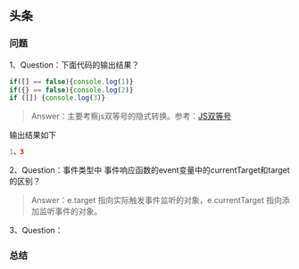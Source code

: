 ## 头条

### 问题

1、Question：下面代码的输出结果？
```js
if([] == false){console.log(1)}
if({} == false){console.log(2)}
if ([]) {console.log(3)}
```

> Answer：主要考察js双等号的隐式转换。参考：[JS双等号](https://github.com/careteenL/webFEDeveloper/blob/master/DailyTest/js-basis/20180620-double_equal_sign.md)

输出结果如下
```js
1、3
```

2、Question：事件类型中 事件响应函数的event变量中的currentTarget和target的区别？

>  Answer：e.target 指向实际触发事件监听的对象，e.currentTarget 指向添加监听事件的对象。

3、Question：

### 总结
